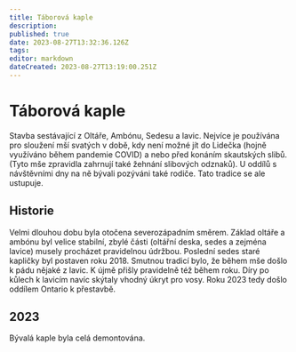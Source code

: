 ```yaml
---
title: Táborová kaple
description: 
published: true
date: 2023-08-27T13:32:36.126Z
tags: 
editor: markdown
dateCreated: 2023-08-27T13:19:00.251Z
---
```


# Táborová kaple


Stavba sestávající z Oltáře, Ambónu, Sedesu a lavic. Nejvíce je používána pro sloužení mší svatých v době, kdy není možné jít do Lidečka (hojně využíváno během pandemie COVID) a nebo před konáním skautských slibů. (Tyto mše zpravidla zahrnují také žehnání slibových odznaků). U oddílů s návštěvními dny na ně bývali pozýváni také rodiče. Tato tradice se ale ustupuje.


## Historie


Velmi dlouhou dobu byla otočena severozápadním směrem. Základ oltáře a ambónu byl velice stabilní, zbylé části (oltářní deska, sedes a zejména lavice) musely procházet pravidelnou údržbou. Poslední sedes staré kapličky byl postaven roku 2018. Smutnou tradicí bylo, že během mše došlo k pádu nějaké z lavic. K újmě přišly pravidelně též během roku. Díry po kůlech k lavicím navíc skýtaly vhodný úkryt pro vosy. Roku 2023 tedy došlo oddílem Ontario k přestavbě.

## 2023

Bývalá kaple byla celá demontována. 